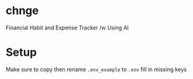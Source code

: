 # chnge
Financial Habit and Expense Tracker /w Using AI

# Setup
Make sure to copy then rename `.env_example` to `.env` fill in missing keys

